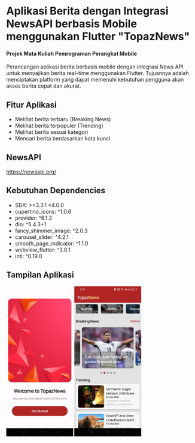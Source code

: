 # Aplikasi Berita dengan Integrasi NewsAPI berbasis Mobile menggunakan Flutter "TopazNews"
#### Projek Mata Kuliah Pemrograman Perangkat Mobile

Perancangan aplikasi berita berbasis mobile dengan integrasi News API untuk menyajikan berita real-time menggunakan Flutter. Tujuannya adalah menciptakan platform yang dapat memenuhi kebutuhan pengguna akan akses berita cepat dan akurat. 

## Fitur Aplikasi
- Melihat berita terbaru (Breaking News)
- Melihat berita terpopuler (Trending)
- Melihat berita sesuai kategori
- Mencari berita berdasarkan kata kunci

## NewsAPI
https://newsapi.org/

## Kebutuhan Dependencies
- SDK: >=3.3.1 <4.0.0
- cupertino_icons: ^1.0.6
- provider: ^6.1.2
- dio: ^5.4.3+1
- fancy_shimmer_image: ^2.0.3
- carousel_slider: ^4.2.1
- smooth_page_indicator: ^1.1.0
- webview_flutter: ^3.0.1
- intl: ^0.19.0

## Tampilan Aplikasi
<p>
  <img src="images/landing_page.jpg" alt="Image 1" height="400">
  <img src="images/home_page.jpg" alt="Image 2" height="400">
</p>


